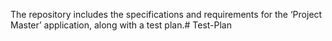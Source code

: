 The repository includes the specifications and requirements for the ‘Project Master’ application, along with a test plan.# Test-Plan
